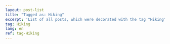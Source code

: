 ```yaml
---
layout: post-list
title: "Tagged as: Hiking"
excerpt: 'List of all posts, which were decorated with the tag "Hiking".'  
tag: Hiking
lang: en
ref: tag-Hiking
---
```

